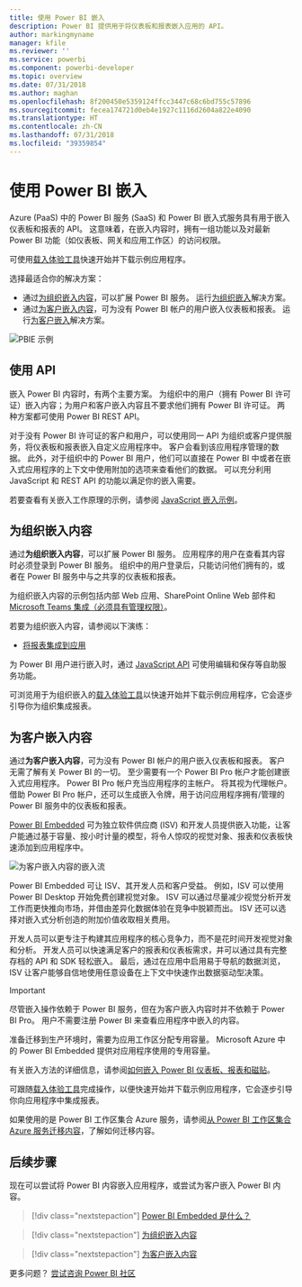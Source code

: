 ```yaml
---
title: 使用 Power BI 嵌入
description: Power BI 提供用于将仪表板和报表嵌入应用的 API。
author: markingmyname
manager: kfile
ms.reviewer: ''
ms.service: powerbi
ms.component: powerbi-developer
ms.topic: overview
ms.date: 07/31/2018
ms.author: maghan
ms.openlocfilehash: 8f200450e5359124ffcc3447c68c6bd755c57896
ms.sourcegitcommit: fecea174721d0eb4e1927c1116d2604a822e4090
ms.translationtype: HT
ms.contentlocale: zh-CN
ms.lasthandoff: 07/31/2018
ms.locfileid: "39359854"
---
```

# <a name="embedding-with-power-bi"></a>使用 Power BI 嵌入
Azure (PaaS) 中的 Power BI 服务 (SaaS) 和 Power BI 嵌入式服务具有用于嵌入仪表板和报表的 API。 这意味着，在嵌入内容时，拥有一组功能以及对最新 Power BI 功能（如仪表板、网关和应用工作区）的访问权限。

可使用[载入体验工具](https://aka.ms/embedsetup)快速开始并下载示例应用程序。

选择最适合你的解决方案：

* 通过[为组织嵌入内容](embedding.md#embedding-for-your-organization)，可以扩展 Power BI 服务。 运行[为组织嵌入](https://aka.ms/embedsetup/UserOwnsData)解决方案。
* 通过[为客户嵌入内容](embedding.md#embedding-for-your-customers)，可为没有 Power BI 帐户的用户嵌入仪表板和报表。 运行[为客户嵌入](https://aka.ms/embedsetup/AppOwnsData)解决方案。

![PBIE 示例](media/what-can-you-do/what-can-you-do-02.png)

## <a name="using-apis"></a>使用 API
嵌入 Power BI 内容时，有两个主要方案。  为组织中的用户（拥有 Power BI 许可证）嵌入内容；为用户和客户嵌入内容且不要求他们拥有 Power BI 许可证。 两种方案都可使用 Power BI REST API。

对于没有 Power BI 许可证的客户和用户，可以使用同一 API 为组织或客户提供服务，将仪表板和报表嵌入自定义应用程序中。 客户会看到该应用程序管理的数据。 此外，对于组织中的 Power BI 用户，他们可以直接在 Power BI 中或者在嵌入式应用程序的上下文中使用附加的选项来查看他们的数据。 可以充分利用 JavaScript 和 REST API 的功能以满足你的嵌入需要。

若要查看有关嵌入工作原理的示例，请参阅 [JavaScript 嵌入示例](https://microsoft.github.io/PowerBI-JavaScript/demo/)。

## <a name="embedding-for-your-organization"></a>为组织嵌入内容
通过**为组织嵌入内容**，可以扩展 Power BI 服务。 应用程序的用户在查看其内容时必须登录到 Power BI 服务。 组织中的用户登录后，只能访问他们拥有的，或者在 Power BI 服务中与之共享的仪表板和报表。

为组织嵌入内容的示例包括内部 Web 应用、SharePoint Online Web 部件和 [Microsoft Teams 集成（必须具有管理权限）](https://powerbi.microsoft.com/en-us/blog/power-bi-teams-up-with-microsoft-teams/)。

若要为组织嵌入内容，请参阅以下演练：

* [将报表集成到应用](embed-sample-for-your-organization.md)

为 Power BI 用户进行嵌入时，通过 [JavaScript API](https://github.com/Microsoft/PowerBI-JavaScript) 可使用编辑和保存等自助服务功能。

可浏览用于为组织嵌入的[载入体验工具](https://aka.ms/embedsetup/UserOwnsData)以快速开始并下载示例应用程序，它会逐步引导你为组织集成报表。

## <a name="embedding-for-your-customers"></a>为客户嵌入内容

通过**为客户嵌入内容**，可为没有 Power BI 帐户的用户嵌入仪表板和报表。 客户无需了解有关 Power BI 的一切。 至少需要有一个 Power BI Pro 帐户才能创建嵌入式应用程序。 Power BI Pro 帐户充当应用程序的主帐户。 将其视为代理帐户。 借助 Power BI Pro 帐户，还可以生成嵌入令牌，用于访问应用程序拥有/管理的 Power BI 服务中的仪表板和报表。

[Power BI Embedded](azure-pbie-what-is-power-bi-embedded.md) 可为独立软件供应商 (ISV) 和开发人员提供嵌入功能，让客户能通过基于容量、按小时计量的模型，将令人惊叹的视觉对象、报表和仪表板快速添加到应用程序中。

![为客户嵌入内容的嵌入流](media/embedding/powerbi-embed-flow.png)

Power BI Embedded 可让 ISV、其开发人员和客户受益。 例如，ISV 可以使用 Power BI Desktop 开始免费创建视觉对象。 ISV 可以通过尽量减少视觉分析开发工作而更快推向市场，并借由差异化数据体验在竞争中脱颖而出。 ISV 还可以选择对嵌入式分析创造的附加价值收取相关费用。

开发人员可以更专注于构建其应用程序的核心竞争力，而不是花时间开发视觉对象和分析。 开发人员可以快速满足客户的报表和仪表板需求，并可以通过具有完整存档的 API 和 SDK 轻松嵌入。 最后，通过在应用中启用易于导航的数据浏览，ISV 让客户能够自信地使用任意设备在上下文中快速作出数据驱动型决策。

> [!IMPORTANT]
> 尽管嵌入操作依赖于 Power BI 服务，但在为客户嵌入内容时并不依赖于 Power BI Pro。 用户不需要注册 Power BI 来查看应用程序中嵌入的内容。

准备迁移到生产环境时，需要为应用工作区分配专用容量。 Microsoft Azure 中的 Power BI Embedded 提供对应用程序使用的专用容量。

有关嵌入方法的详细信息，请参阅[如何嵌入 Power BI 仪表板、报表和磁贴](embed-sample-for-customers.md)。

可跟随[载入体验工具](https://aka.ms/embedsetup/AppOwnsData)完成操作，以便快速开始并下载示例应用程序，它会逐步引导你向应用程序中集成报表。

如果使用的是 Power BI 工作区集合 Azure 服务，请参阅[从 Power BI 工作区集合 Azure 服务迁移内容](migrate-from-powerbi-embedded.md)，了解如何迁移内容。

## <a name="next-steps"></a>后续步骤
现在可以尝试将 Power BI 内容嵌入应用程序，或尝试为客户嵌入 Power BI 内容。

> [!div class="nextstepaction"]
> [Power BI Embedded 是什么？](azure-pbie-what-is-power-bi-embedded.md)

> [!div class="nextstepaction"]
> [为组织嵌入内容](embed-sample-for-your-organization.md)

> [!div class="nextstepaction"]
>[为客户嵌入内容](embed-sample-for-customers.md)

更多问题？ [尝试咨询 Power BI 社区](http://community.powerbi.com/)